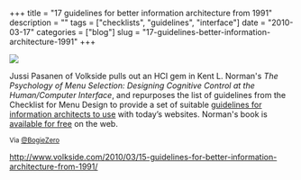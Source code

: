 +++
title = "17 guidelines for better information architecture from 1991"
description = ""
tags = ["checklists", "guidelines", "interface"]
date = "2010-03-17"
categories = ["blog"]
slug = "17-guidelines-better-information-architecture-1991"
+++



  <div class="notebook-screenshot"><a href="http://www.volkside.com/2010/03/15-guidelines-for-better-information-architecture-from-1991/"><img src="//konigi.com/media/bluga/wt4ba0ec7760309_large.jpg"/></a></div><p>Jussi Pasanen of Volkside pulls out an HCI gem in Kent L. Norman's <em>The Psychology of Menu Selection: Designing Cognitive Control at the Human/Computer Interface</em>, and repurposes the list of guidelines from the Checklist for Menu Design to provide a set of suitable <a href="http://www.volkside.com/2010/03/15-guidelines-for-better-information-architecture-from-1991/">guidelines for information architects to use</a> with today’s websites. Norman's book is <a href="http://lap.umd.edu/POMS/">available for free</a> on the web.</p>

<p><small>Via <a href="http://twitter.com/BogieZero/status/10571714314">@BogieZero</a></small></p>

    
  <a href="http://www.volkside.com/2010/03/15-guidelines-for-better-information-architecture-from-1991/">http://www.volkside.com/2010/03/15-guidelines-for-better-information-architecture-from-1991/</a>
